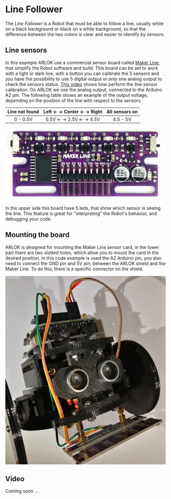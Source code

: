 # Line Follower

The _Line Follower_ is a Robot that must be able to follow a line, usually white on a black background or black on a white background, so that the difference between the two colors is clear and easier to identify by sensors.

## Line sensors

In this example ARLOK use a commercial sensor board called [Maker Line](https://docs.google.com/document/d/1wZwWl72CKkajTDIyiMxSQ3bwXbWbqW0eq7rdg2MUPeU/edit?usp=sharing), that simplify the Robot software and build. This board can be set to work with a light or dark line, with a button you can calibrate the 5 sensors and you have the possibility to use 5 digital output or only one analog output to check the sensors status. [This video](https://drive.google.com/file/d/19okwq5Kp5xKjQq40woOOhy_JcsLVJZ87/view) shows how perform the line sensor calibration.
On ARLOK we use the analog output, connected to the Arduino A2 pin.
The following table shows an example of the output voltage, depending on the position of the line with respect to the sensors.

| Line not found | Left ← → Center ← → Right | All sensors on |
| :---: | :---: | :---: |
| 0 - 0.5V | 0.5V ← → 2.5V ← → 4.5V | 4.5 - 5V |

![MakerLine](../../media/lf/maker-line-bottom-view.png)

In the upper side this board have 5 leds, that show which sensor is seeing the line. This feature is great for "interpreting" the Robot's behavior, and debugging your code.

## Mounting the board

ARLOK is designed for mounting the Maker Line sensor card, in the lower part there are two slotted holes, which allow you to mount the card in the desired position.
In this code example is used the A2 Arduino pin, you also need to connect the GND pin and 5V pin, between the ARLOK shield and the Maker Line. To do this, there is a specific connector on the shield.

![ARLOK with Maker Lone](../../media/lf/arlok-maker-line.jpg)

## Video

Coming soon ...
